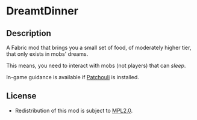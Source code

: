 # DreamtDinner

## Description

A Fabric mod that brings you a small set of food, of moderately higher tier, that only exists in mobs' dreams.

This means, you need to interact with mobs (not players) that can *sleep*.

In-game guidance is available if [Patchouli](https://github.com/VazkiiMods/Patchouli/) is installed.

## License

- Redistribution of this mod is subject to [MPL2.0](LICENSE).

